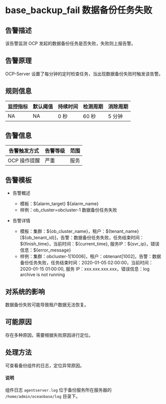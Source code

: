 # base_backup_fail 数据备份任务失败

## 告警描述

该告警监测 OCP 发起的数据备份任务是否失败，失败则上报告警。

## 告警原理

OCP-Server 设置了每分钟的定时检查任务，当出现数据备份失败时触发该告警。

## 规则信息

|监控指标  |默认阈值  |持续时间   |检测周期    |消除周期   |
|----------|--------  |-------- |------------|-----------|
|NA        |NA        |0 秒       |60 秒      |5 分钟|

## 告警信息

|告警触发方式   |告警等级   |范围   |
|-----------    |--------   |--------|
|OCP 操作提醒   |严重       |服务   |

## 告警模板

* 告警概述

  * 模板：\${alarm_target} ${alarm_name}
  * 样例：ob_cluster=obcluster-1 数据备份任务失败

* 告警详情

  * 模板：集群：\${ob_cluster_name}，租户：\${tenant_name}[\${ob_tenant_id}]，告警：数据备份任务失败，任务结束时间：\${finish_time}，当前时间：\${current_time}, 服务IP：\${svr_ip}，错误信息：\${error_message}
  * 样例：集群：obcluster-1[10006]，租户：obtenant[1002]，告警：数据备份任务失败，任务结束时间：2020-01-05 02:00:00，当前时间：2020-01-15 01:00:00, 服务 IP：xxx.xxx.xxx.xxx，错误信息：log archive is not running

## 对系统的影响

数据备份失败可能导致租户数据无法恢复。

## 可能原因

存在多种原因，需要根据失败原因进行定位。

## 处理方法

可查看备份组件的日志，定位异常原因。

<main id="explain" type='alert'>
 <h4>说明</h4>
 <p>组件日志 <code>agentserver.log</code> 位于备份服务所在服务器的 <code>/home/admin/oceanbase/log</code> 目录下。</p>
 </main>
